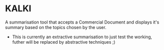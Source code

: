 # KALKI

A summarisation tool that accepts a Commercial Document and displays it's summary based on the topics chosen by the user.


* This is currently an extractive summarisation to just test the working, futher will be replaced by abstractive techniques ;)
